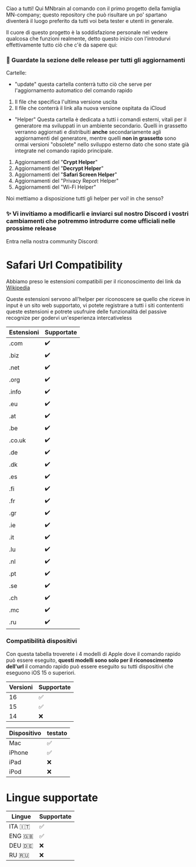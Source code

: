 Ciao a tutti!
Qui MNbrain al comando con il primo progetto della famiglia MN-company; questo repository che può risultare un po' spartano
diventerà il luogo preferito da tutti voi beta tester e utenti in generale.

Il cuore di questo progetto è la soddisfazione personale nel vedere qualcosa che funzioni realmente,
detto questo inizio con l'introdurvi effettivamente tutto ciò che c'è da sapere qui:

### 📝 Guardate la sezione delle release per tutti gli aggiornamenti

Cartelle:

- "update"
questa cartella conterrà tutto ciò che serve per l'aggiornamento automatico del comando rapido
1) Il file che specifica l'ultima versione uscita
2) Il file che conterrà il link alla nuova versione ospitata da iCloud

- "Helper"
Questa cartella è dedicata a tutti i comandi esterni, vitali per il generatore ma sviluppati in un ambiente secondario. Quelli in grassetto verranno aggiornati e distribuiti **anche** secondariamente agli aggiornamenti del generatore, mentre quelli **non in grassetto** sono ormai versioni "obsolete" nello sviluppo esterno dato che sono state già integrate nel comando rapido principale.

1) Aggiornamenti del "**Crypt Helper**"
2) Aggiornamenti del "**Decrypt Helper**"
3) Aggiornamenti del "**Safari Screen Helper**"
4) Aggiornamenti del "Privacy Report Helper"
5) Aggiornamenti del "Wi-Fi Helper"

Noi mettiamo a disposizione tutti gli helper per voi! in che senso?

### ✨ Vi invitiamo a modificarli e inviarci sul nostro Discord i vostri cambiamenti che potremmo introdurre come ufficiali nelle prossime release

Entra nella nostra community Discord:

# Safari Url Compatibility
Abbiamo preso le estensioni compatibili per il riconoscimento dei link da [Wikipedia](https://it.wikipedia.org/wiki/Lista_di_domini_di_primo_livello)

Queste estensioni servono all'helper per riconoscere se quello che riceve in input è un sito web supportato, vi potete registrare a tutti i siti contententi queste estensioni e potrete usufruire delle funzionalità del passive recognize per godervi un'esperienza intercativeless

| Estensioni | Supportate |             
|------------|------------|      
| .com       | ✔️         |       
| .biz       | ✔️         |                     
| .net | ✔️        |             
| .org | ✔️        |
| .info | ✔️       |
| .eu | ✔️         |
| .at | ✔️         |
| .be | ✔️         |
| .co.uk | ✔️      |
| .de | ✔️         |
| .dk | ✔️         |
| .es | ✔️         |
| .fi | ✔️         |
| .fr | ✔️         |
| .gr | ✔️         |
| .ie | ✔️         |
| .it | ✔️         |
| .lu | ✔️         |
| .nl | ✔️         |
| .pt | ✔️         |
| .se | ✔️         |
| .ch | ✔️         |
| .mc | ✔️         |
| .ru | ✔️         |

### Compatibilità dispositivi
Con questa tabella troverete i 4 modelli di Apple dove il comando rapido può essere eseguito, **questi modelli sono solo per il riconoscimento dell'url** il comando rapido può essere eseguito su tutti dispositivi che eseguono iOS 15 o superiori.

| Versioni | Supportate          |
| ------- | ------------------ |
| 16  | :white_check_mark: |
| 15  | :white_check_mark: |
| 14  | :x:                |

| Dispositivo | testato          |
| ------- | ------------------ |
| Mac  | :white_check_mark: |
| iPhone  | :white_check_mark: |
| iPad  | :x:                |
| iPod  | :x:                |

# Lingue supportate
| Lingue | Supportate          |
| ------- | ------------------ |
| ITA 🇮🇹 | :white_check_mark: |
| ENG 🇬🇧 | :white_check_mark: |
| DEU 🇩🇪 | :x:                |
| RU  🇷🇺 | :x:                |

